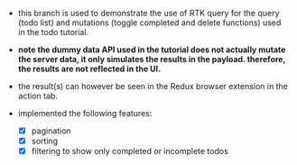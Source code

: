 - this branch is used to demonstrate the use of RTK query for the query (todo list) and mutations (toggle completed and delete functions) used in the todo tutorial.

- **note the dummy data API used in the tutorial does not actually mutate the server data, it only simulates the results in the payload. therefore, the results are not reflected in the UI.**

- the result(s) can however be seen in the Redux browser extension in the action tab.

- implemented the following features:
  - [x] pagination
  - [x] sorting
  - [x] filtering to show only completed or incomplete todos
